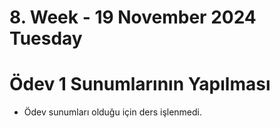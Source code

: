 # 8. Week - 19 November 2024 Tuesday

# Ödev 1 Sunumlarının Yapılması

* Ödev sunumları olduğu için ders işlenmedi.